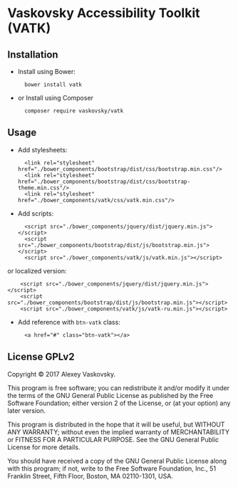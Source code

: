 # Vaskovsky Accessibility Toolkit (VATK)

## Installation

* Install using Bower:

		bower install vatk

* or Install using Composer

		composer require vaskovsky/vatk

## Usage

* Add stylesheets:

		<link rel="stylesheet" href="./bower_components/bootstrap/dist/css/bootstrap.min.css"/>
		<link rel="stylesheet" href="./bower_components/bootstrap/dist/css/bootstrap-theme.min.css"/>
		<link rel="stylesheet" href="./bower_components/vatk/css/vatk.min.css"/>

* Add scripts:

		<script src="./bower_components/jquery/dist/jquery.min.js"></script>
		<script src="./bower_components/bootstrap/dist/js/bootstrap.min.js"></script>
		<script src="./bower_components/vatk/js/vatk.min.js"></script>

or localized version:

		<script src="./bower_components/jquery/dist/jquery.min.js"></script>
		<script src="./bower_components/bootstrap/dist/js/bootstrap.min.js"></script>
		<script src="./bower_components/vatk/js/vatk-ru.min.js"></script>

* Add reference with `btn-vatk` class:

		<a href="#" class="btn-vatk"></a>

## License GPLv2

Copyright © 2017 Alexey Vaskovsky.

This program is free software; you can redistribute it and/or
modify it under the terms of the GNU General Public License
as published by the Free Software Foundation; either version 2
of the License, or (at your option) any later version.

This program is distributed in the hope that it will be useful,
but WITHOUT ANY WARRANTY; without even the implied warranty of
MERCHANTABILITY or FITNESS FOR A PARTICULAR PURPOSE.  See the
GNU General Public License for more details.

You should have received a copy of the GNU General Public License
along with this program; if not, write to the Free Software
Foundation, Inc., 51 Franklin Street, Fifth Floor, Boston, MA  02110-1301, USA.
